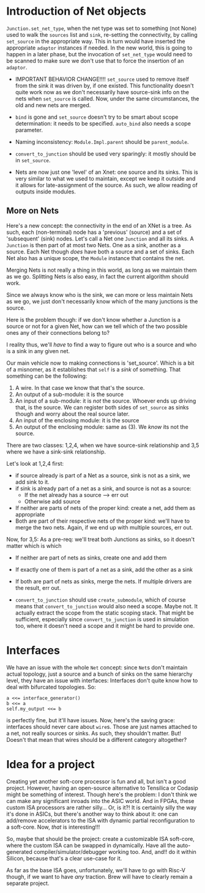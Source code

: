 # Introduction of Net objects

`Junction.set_net_type`, when the net type was set to something (not None) used to walk the `sources` list and `sink`, re-setting the connectivity, by calling `set_source` in the appropriate way. This in turn would have inserted the appropriate `adaptor` instances if needed. In the new world, this is going to happen in a later phase, but the invocation of `set_net_type` would need to be scanned to make sure we don't use that to force the insertion of an `adaptor`.

+ IMPORTANT BEHAVIOR CHANGE!!!! `set_source` used to remove itself from the sink it was driven by, if one existed. This functionality doesn't
quite work now as we don't necessarily have source-sink info on the nets when `set_source` is called. Now, under the same circumstances, the old and new nets are merged.

+ `bind` is gone and `set_source` doesn't try to be smart about scope determination: it needs to be specified. `auto_bind` also needs a scope parameter.

+ Naming inconsistency: `Module.Impl.parent` should be `parent_module`.

+ `convert_to_junction` should be used very sparingly: it mostly should be in `set_source`.

+ Nets are now just one 'level' of an Xnet: one source and its sinks. This is very similar to what we used to maintain, except we keep it outside and it allows for late-assignment of the source. As such, we allow reading of outputs inside modules.

## More on Nets

Here's a new concept: the connectivity in the end of an XNet is a tree. As such, each (non-terminal) node has a 'previous' (source) and a set of 'subsequent' (sink) nodes. Let's call a Net one `Junction` and all its sinks. A `Junction` is then part of at most two Nets. One as a sink, another as a source. Each Net though *does* have both a source and a set of sinks. Each Net also has a unique scope, the `Module` instance that contains the net.

Merging Nets is not really a thing in this world, as long as we maintain them as we go.
Splitting Nets is also easy, in fact the current algorithm should work.

Since we always know who is the sink, we can more or less maintain Nets as we go, we just don't necessarily know which of the many junctions is the source.

Here is the problem though: if we don't know whether a Junction is a source or not for a given Net, how can we tell which of the two possible ones any of their connections belong to?

I reality thus, we'll *have* to find a way to figure out who is a source and who is a sink in any given net.

Our main vehicle now to making connections is 'set_source'. Which is a bit of a misnomer, as it establishes that `self` is a *sink* of something. That something can be the following:
1. A wire. In that case we know that that's the source.
2. An output of a sub-module: it is the source
3. An input of a sub-module: it is *not* the source. Whoever ends up driving that, is the source. We can register both sides of `set_source` as sinks though and worry about the real source later.
4. An input of the enclosing module: it is the source
5. An output of the enclosing module: same as (3). We *know* its not the source.

There are two classes: 1,2,4, when we have source-sink relationship and 3,5 where we have a sink-sink relationship.

Let's look at 1,2,4 first:
- if source already is part of a Net as a source, sink is not as a sink, we add sink to it.
- if sink is already part of a net as a sink, and source is not as a source:
   - If the net already has a source --> err out
   - Otherwise add source
- If neither are parts of nets of the proper kind: create a net, add them as appropriate
- Both are part of their respective nets of the proper kind: we'll have to merge the two nets. Again, if we end up with multiple sources, err out.

Now, for 3,5:
As a pre-req: we'll treat both Junctions as sinks, so it doesn't matter which is which
- If neither are part of nets as sinks, create one and add them
- If exactly one of them is part of a net as a sink, add the other as a sink
- If both are part of nets as sinks, merge the nets. If multiple drivers are the result, err out.

- `convert_to_junction` should use `create_submodule`, which of course means that `convert_to_junction` would also need a scope.
  Maybe not. It actually extract the scope from the static scoping stack. That might be sufficient, especially since `convert_to_junction` is used in simulation too, where it doesn't need a scope and it might be hard to provide one. 
# Interfaces

We have an issue with the whole `Net` concept: since `Net`s don't maintain actual topology, just a source and a bunch of sinks on the same hierarchy level, they have an issue with interfaces: Interfaces don't quite know how to deal with bifurcated topologies. So:

    a <<= interface_generator()
    b <<= a
    self.my_output <<= b

is perfectly fine, but it'll have issues. Now, here's the saving grace: interfaces should never care about `wire`s. Those are just names attached to a net, not really sources or sinks. As such, they shouldn't matter. But! Doesn't that mean that wires should be a different category altogether?

# Idea for a project

Creating yet another soft-core processor is fun and all, but isn't a good project. However, having an open-source alternative to Tensilica or Codasip might be something of interest. Though here's the problem: I don't think we can make any significant inroads into the ASIC world. And in FPGAs, these custom ISA processors are rather silly... Or, is it?! It is certainly silly the way it's done in ASICs, but there's another way to think about it: one can add/remove accelerators to the ISA with dynamic partial reconfiguration to a soft-core. Now, *that* is interesting!!!

So, maybe that should be the project: create a customizable ISA soft-core, where the custom ISA can be swapped in dynamically. Have all the auto-generated compiler/simulator/debugger working too. And, and!! do it within Silicon, because that's a clear use-case for it.

As far as the base ISA goes, unfortunately, we'll have to go with Risc-V though, if we want to have *any* traction. Brew will have to clearly remain a separate project.